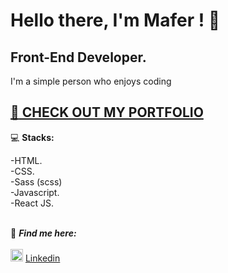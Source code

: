 # Hello there, I'm Mafer ! :elephant:
## Front-End Developer.

I'm a simple person who enjoys coding

## [:scroll: CHECK OUT MY PORTFOLIO](https://maferjimnez.github.io/mafers-portfolio/) 

:computer: **Stacks:**

-HTML. </br>
-CSS.</br>
-Sass (scss) </br>
-Javascript.</br>
-React JS.
<br></br>

:dart: ***Find me here:***
<br></br>
<img src="https://i.postimg.cc/1tWpxw42/LI-In-Bug.png" width=20> [Linkedin](https://www.linkedin.com/in/mar%C3%ADa-fernanda-jim%C3%A9nez-8a33871b6/)
